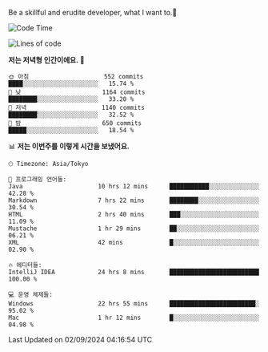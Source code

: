 Be a skillful and erudite developer, what I want to.👶

<!--START_SECTION:waka-->
![Code Time](http://img.shields.io/badge/Code%20Time-1%2C222%20hrs%2010%20mins-blue)

![Lines of code](https://img.shields.io/badge/%EC%A0%80%EB%8A%94%20%EC%97%AC%ED%83%9C%EA%B9%8C%EC%A7%80%20-2.7%20million%20%EC%A4%84%EC%9D%98%20%EC%BD%94%EB%93%9C%EB%A5%BC%20%EC%9E%91%EC%84%B1%ED%96%88%EC%96%B4%EC%9A%94.-blue)

**저는 저녁형 인간이에요. 🦉** 

```text
🌞 아침                     552 commits         ████░░░░░░░░░░░░░░░░░░░░░   15.74 % 
🌆 낮　                     1164 commits        ████████░░░░░░░░░░░░░░░░░   33.20 % 
🌃 저녁                     1140 commits        ████████░░░░░░░░░░░░░░░░░   32.52 % 
🌙 밤　                     650 commits         █████░░░░░░░░░░░░░░░░░░░░   18.54 % 
```


📊 **저는 이번주를 이렇게 시간을 보냈어요.** 

```text
🕑︎ Timezone: Asia/Tokyo

💬 프로그래밍 언어들: 
Java                     10 hrs 12 mins      ███████████░░░░░░░░░░░░░░   42.28 % 
Markdown                 7 hrs 22 mins       ████████░░░░░░░░░░░░░░░░░   30.54 % 
HTML                     2 hrs 40 mins       ███░░░░░░░░░░░░░░░░░░░░░░   11.09 % 
Mustache                 1 hr 29 mins        ██░░░░░░░░░░░░░░░░░░░░░░░   06.21 % 
XML                      42 mins             █░░░░░░░░░░░░░░░░░░░░░░░░   02.90 % 

🔥 에디터들: 
IntelliJ IDEA            24 hrs 8 mins       █████████████████████████   100.00 % 

💻 운영 체제들: 
Windows                  22 hrs 55 mins      ████████████████████████░   95.02 % 
Mac                      1 hr 12 mins        █░░░░░░░░░░░░░░░░░░░░░░░░   04.98 % 
```


 Last Updated on 02/09/2024 04:16:54 UTC
<!--END_SECTION:waka-->
